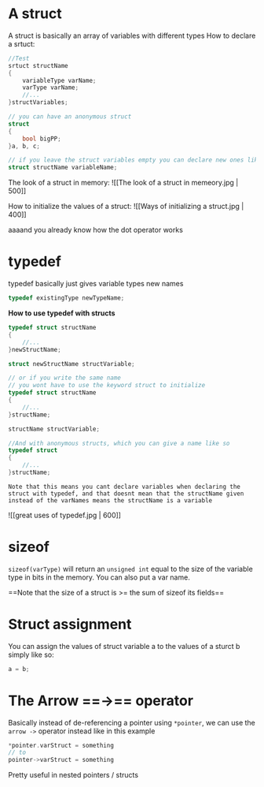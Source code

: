 # A struct
A struct is basically an array of variables with different types
How to declare a srtuct:
```c
//Test
srtuct structName
{
	variableType varName;
	varType varName;
	//...
}structVariables;

// you can have an anonymous struct
struct 
{
	bool bigPP;
}a, b, c;

// if you leave the struct variables empty you can declare new ones like so
struct structName variableName;
```

The look of a struct in memory:
![[The look of a struct in memeory.jpg | 500]]

How to initialize the values of a struct:
![[Ways of initializing a struct.jpg | 400]]

aaaand you already know how the dot operator works

# typedef
typedef basically just gives variable types new names
```c++
typedef existingType newTypeName;
```

**How to use typedef with structs**
```c++
typedef struct structName
{
	//...
}newStructName;

struct newStructName structVariable;

// or if you write the same name
// you wont have to use the keyword struct to initialize
typedef struct structName
{
	//...
}structName;

structName structVariable;

//And with anonymous structs, which you can give a name like so
typedef struct
{
	//...
}structName;
```
`Note that this means you cant declare variables when declaring the struct with typedef, and that doesnt mean that the structName given instead of the varNames means the structName is a variable`

![[great uses of typedef.jpg | 600]]

# sizeof
`sizeof(varType)` will return an `unsigned int` equal to the size of the variable type in bits in the memory. You can also put a var name.

==Note that the size of a struct is >= the sum of sizeof its fields==


# Struct assignment
You can assign the values of struct variable a to the values of a sturct b simply like so:
```c++
a = b;
```


# The Arrow ==->== operator
Basically instead of de-referencing a pointer using `*pointer`, we can use the `arrow ->` operator instead like in this example
```c
*pointer.varStruct = something
// to
pointer->varStruct = something
```
Pretty useful in nested pointers / structs